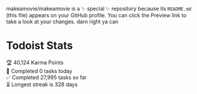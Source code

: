 makeamovie/makeamovie is a ✨ special ✨ repository because its `README.md` (this file) appears on your GitHub profile.
You can click the Preview link to take a look at your changes. darn right ya can

# Todoist Stats

<!-- TODO-IST:START -->
🏆  40,124 Karma Points           
🌸  Completed 0 tasks today           
✅  Completed 27,995 tasks so far           
⏳  Longest streak is 328 days
<!-- TODO-IST:END -->